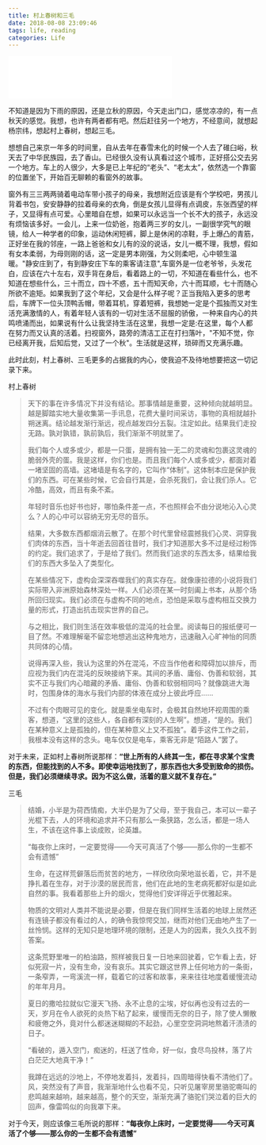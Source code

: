 ```yaml
---
title: 村上春树和三毛
date: 2018-08-08 23:09:46
tags: life, reading
categories: Life
---
```

<iframe frameborder="no" border="0" marginwidth="0" marginheight="0" width=330 height=86 src="//music.163.com/outchain/player?type=2&id=410161216&auto=1&height=66"></iframe>

不知道是因为下雨的原因，还是立秋的原因，今天走出门口，感觉凉凉的，有一点秋天的感觉。我想，也许有两者都有吧。然后赶往另一个地方，不经意间，就想起杨宗纬，想起村上春树，想起三毛。

<!-- more -->

想想自己来京一年多的时间里，自从去年在春雪未化的时候一个人去了碓臼峪，秋天去了中华民族园，去了香山。已经很久没有认真看过这个城市，正好搭公交去另一个地方。车上的人很少，大多是已上年纪的“老头”、“老太太”，依然选一个靠窗的位置坐下，开始百无聊赖的看窗外的故事。

窗外有三三两两骑着电动车带小孩子的母亲，我想附近应该是有个学校吧，男孩儿背着书包，安安静静的拉着母亲的衣角，倒是女孩儿显得有点调皮，东张西望的样子，又显得有点可爱。心里暗自在想，如果可以永远当一个长不大的孩子，永远没有烦恼该多好。一会儿，上来一位奶爸，抱着两三岁的女儿，一副很学究气的眼镜，给人一种学者的印象，运动休闲短裤，脚上是休闲的凉鞋，手上爆凸的青筋，正好坐在我的邻座，一路上爸爸和女儿有的没的说话，女儿一概不理，我想，假如有女本柔弱，为母则刚的话，这一定是男本刚强，为父则柔吧，心中顿生温暖。"静安庄到了，有到静安庄下车的乘客请注意",车窗外是一位老爷爷，头发花白，应该在六十左右，双手背在身后，看着路上的一切，不知道在看些什么，也不知道在想些什么，三十而立，四十不惑，五十而知天命，六十而耳顺，七十而随心所欲不逾矩。如果我到了这个年纪，又会是什么样子呢？正当我陷入更多的思考后，车牌下一位头顶鸭舌帽，带着耳机，穿着短裤，我想她一定是个孤独而又对生活充满激情的人，有着年轻人该有的一切对生活不屈服的骄傲，一种来自内心的共鸣喷涌而出，如果说有什么让我坚持生活在这里，我想一定是:在这里，每个人都在努力而又认真的活着。扫视窗外，路旁的清洁工正在打扫落叶，"不知不觉，你已经离开我，后知后觉，又过了一个秋"。生活就是这样，琐碎而又充满乐趣。

此时此刻，村上春树、三毛更多的占据我的内心，使我迫不及待地想要把这一切记录下来。

村上春树
>天下的事在许多情况下并没有结论。那事情越是重要，这种倾向就越明显。越是脚踏实地大量收集第一手讯息，花费大量时间采访，事物的真相就越扑朔迷离。结论越发渐行渐远，视点越发四分五裂。注定如此。结果我们走投无路。孰对孰错，孰前孰后，我们渐渐不明就里了。 
>
>我们每个人或多或少，都是一只蛋，是拥有独一无二的灵魂和包裹这灵魂的脆弱外壳的蛋。我是这样，你们也是。而且我们每个人或多或少，都面对着一堵坚固的高墙。这堵墙是有名字的，它叫作“体制”。这体制本应是保护我们的东西。可在某些时候，它会自行其是，会杀死我们，会让我们杀人。它冷酷，高效，而且有条不紊。 
>
>年轻时音乐也好书也好，哪怕条件差一点，不也照样会不由分说地沁入心灵么？人的心中可以容纳无穷无尽的音乐。
>
>结果，大多数东西都烟消云散了。在那个时代里曾经震撼我们心灵、洞穿我们肉体的东西，当十年逝去回首往昔时，我们才知道那大多不过是经过粉饰的约定。我们追求了，于是给了我们。然而我们追求的东西太多，结果给我们的东西大多坠入了类型化。 
>
>在某些情况下，虚构会深深吞噬我们的真实存在。就像康拉德的小说将我们实际带入非洲原始森林深处一样。人们必须在某一时刻阖上书本，从那个场所回归现实。我们必须在与虚构不同的地点，恐怕是采取与虚构相互交换力量的形式，打造出抗击现实世界的自己。 
>
>与之相比，我们则生活在效率极低的混沌的社会里。阅读每日的报纸便可一目了然。不难理解毫不留恋地想逃出这种鬼地方，迅速融入心旷神怡的同质共同体的心情。 
> 
>说得再深入些，我认为这里的外在混沌，不应当作他者和障碍加以排斥，而应视为我们内在混沌的反映接纳下来。其间的矛盾、庸俗、伪善和软弱，其实不正与我们内心暗藏的矛盾、庸俗、伪善和软弱相同吗？就像跳进大海时，包围身体的海水与我们内部的体液在成分上彼此呼应…… 
>
>不过有个肉眼可见的变化。就是乘坐电车时，会极其自然地环视周围的乘客，想道，“这里的这些人，各自都有深刻的人生啊”。想道，“是的。我们在某种意义上是孤独的，但在某种意义上又不孤独”。着手这件工作之前，我根本没有这样的念头。电车仅仅是电车，乘客无非是“陌路人”罢了。


对于未来，正如村上春树所说那样：**“世上所有的人终其一生，都在寻求某个宝贵的东西，但能找到的人不多。即使幸运地找到了，那东西也大多受到致命的损伤。但是，我们必须继续寻求。因为不这么做，活着的意义就不复存在。”**

三毛
>结婚，小半是为荷西情痴，大半仍是为了父母，至于我自己，本可以一辈子光棍下去，人的环境和追求并不只有那么一条狭路，怎么活，都是一场人生，不该在这件事上谈成败，论英雄。
>
>“每夜你上床时，一定要觉得——今天可真活了个够——那么你的一生都不会有遗憾”
>
>生命，在这样荒僻落后而贫苦的地方，一样欣欣向荣地滋长着，它，并不是挣扎着在生存，对于沙漠的居民而言，他们在此地的生老病死都好似是如此自然的事。我看着那些上升的烟火，觉得他们安详得近乎优雅起来。
>
>物质的文明对人类并不能说是必要，但是在我们同样生活着的地球上居然还有连镜子都没有看过的人，的确令我惊愕交加，继而对他们无由地产生了一丝怜悯。这样的无知只是地理环境的限制，还是人为的因素，我久久找不到答案。
>
>这条荒野里唯一的柏油路，照样被我日复一日地来回驶着，它乍看上去，好似死寂一片，没有生命，没有哀乐。其实它跟这世界上任何地方的一条街，一条窄弄，一弯溪流一样，载着它的过客和故事，来来往往地度着缓慢流动的年年月月。
>
>夏日的撒哈拉就似它漫天飞扬、永不止息的尘埃，好似再也没有过去的一天，岁月在令人欲死的炎热下粘了起来，缓慢而无奈的日子，除了使人懒散和疲倦之外，竟对什么都迷迷糊糊的不起劲，心里空空洞洞地熬着汗渍渍的日子。
>
>“看破的，遁入空门，痴迷的，枉送了性命，好一似，食尽鸟投林，落了片白茫茫大地真干净！”
>
>我蹲在远远的沙地上，不停地发着抖，发着抖，四周暗得快看不清他们了。风，突然没有了声音，我渐渐地什么也看不见，只听见屠宰房里骆驼嘶叫的悲鸣越来越响，越来越高，整个的天空，渐渐充满了骆驼们哭泣着的巨大的回声，像雷鸣似的向我罩下来。

对于今天，则应该像三毛所说的那样：**“每夜你上床时，一定要觉得——今天可真活了个够——那么你的一生都不会有遗憾”**




